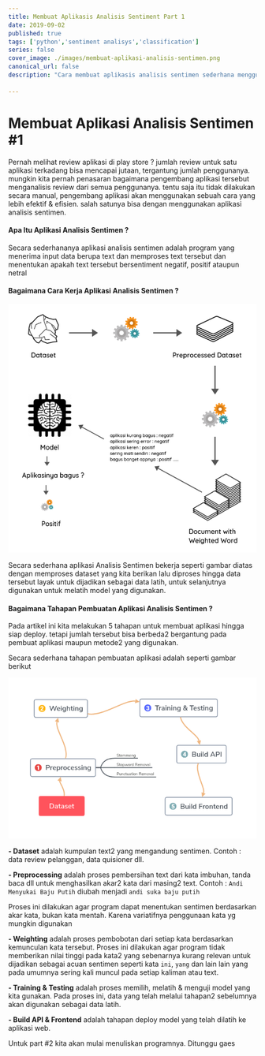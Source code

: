 ```yaml
---
title: Membuat Aplikasis Analisis Sentiment Part 1
date: 2019-09-02
published: true
tags: ['python','sentiment analisys','classification']
series: false
cover_image: ./images/membuat-aplikasi-analisis-sentimen.png
canonical_url: false
description: "Cara membuat aplikasis analisis sentimen sederhana menggunakan bahasa pemrograman Python"

---
```


# Membuat Aplikasi Analisis Sentimen #1
Pernah melihat review aplikasi di play store ? jumlah review untuk satu aplikasi terkadang bisa mencapai jutaan, tergantung jumlah penggunanya. mungkin kita pernah penasaran bagaimana pengembang aplikasi tersebut menganalisis review dari semua penggunanya. tentu saja itu tidak dilakukan secara manual, pengembang aplikasi akan menggunakan sebuah cara yang lebih efektif & efisien. salah satunya bisa dengan menggunakan aplikasi analisis sentimen. 

#### Apa Itu Aplikasi Analisis Sentimen ?
Secara sederhananya aplikasi analisis sentimen adalah program yang menerima input data berupa text dan memproses text tersebut dan menentukan apakah text tersebut bersentiment negatif, positif ataupun netral

#### Bagaimana Cara Kerja Aplikasi Analisis Sentimen ?
<img src="https://raw.githubusercontent.com/naufalafif/naufal.netlify.com/master/content/posts/images/how-sentiment-app-work.png"/>

Secara sederhana aplikasi Analisis Sentimen bekerja seperti gambar diatas dengan memproses dataset yang kita berikan lalu diproses hingga data tersebut layak untuk dijadikan sebagai data latih, untuk selanjutnya digunakan untuk melatih model yang digunakan. 

#### Bagaimana Tahapan Pembuatan Aplikasi Analisis Sentimen ?
Pada artikel ini kita melakukan 5 tahapan untuk membuat aplikasi hingga siap deploy. tetapi jumlah tersebut bisa berbeda2 bergantung pada pembuat aplikasi maupun metode2 yang digunakan.

Secara sederhana tahapan pembuatan aplikasi adalah seperti gambar berikut

<img src="https://raw.githubusercontent.com/naufalafif/naufal.netlify.com/master/content/posts/images/sentiment-analisys-process.png"/>

**- Dataset** adalah kumpulan text2 yang mengandung sentimen. Contoh : data review pelanggan, data quisioner dll.

**- Preprocessing** adalah proses pembersihan text dari kata imbuhan, tanda baca dll untuk menghasilkan akar2 kata dari masing2 text. Contoh : `Andi Menyukai Baju Putih` diubah menjadi `andi suka baju putih`

Proses ini dilakukan agar program dapat menentukan sentimen berdasarkan akar kata, bukan kata mentah. Karena variatifnya penggunaan kata yg mungkin digunakan

**- Weighting** adalah proses pembobotan dari setiap kata berdasarkan kemunculan kata tersebut. Proses ini dilakukan agar program tidak memberikan nilai tinggi pada kata2 yang sebenarnya kurang relevan untuk dijadikan sebagai acuan sentimen seperti kata `ini`, `yang` dan lain lain yang pada umumnya sering kali muncul pada setiap kaliman atau text.
 
 **- Training & Testing** adalah proses memilih, melatih & menguji model yang kita gunakan. Pada proses ini, data yang telah melalui tahapan2 sebelumnya akan digunakan sebagai data latih.
 
 **- Build API & Frontend** adalah tahapan deploy model yang telah dilatih ke aplikasi web.
 
 
 Untuk part #2 kita akan mulai menuliskan programnya. Ditunggu gaes

